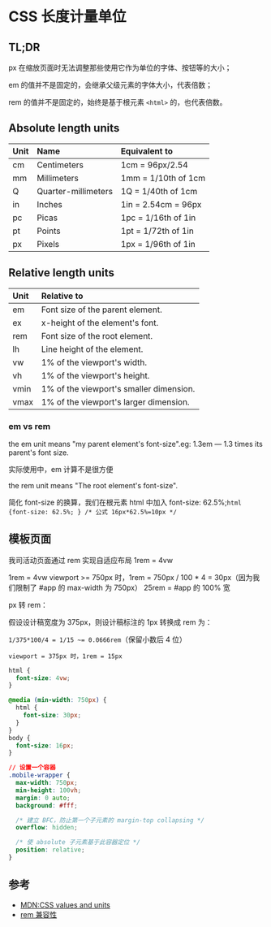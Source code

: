 # CSS 长度计量单位

## TL;DR

px 在缩放页面时无法调整那些使用它作为单位的字体、按钮等的大小；

em 的值并不是固定的，会继承父级元素的字体大小，代表倍数；

rem 的值并不是固定的，始终是基于根元素 `<html>` 的，也代表倍数。

## Absolute length units

| Unit | Name                | Equivalent to       |
| :--- | :------------------ | :------------------ |
| cm   | Centimeters         | 1cm = 96px/2.54     |
| mm   | Millimeters         | 1mm = 1/10th of 1cm |
| Q    | Quarter-millimeters | 1Q = 1/40th of 1cm  |
| in   | Inches              | 1in = 2.54cm = 96px |
| pc   | Picas               | 1pc = 1/16th of 1in |
| pt   | Points              | 1pt = 1/72th of 1in |
| px   | Pixels              | 1px = 1/96th of 1in |

## Relative length units

| Unit | Relative to                             |
| :--- | :-------------------------------------- |
| em   | Font size of the parent element.        |
| ex   | x-height of the element's font.         |
| rem  | Font size of the root element.          |
| lh   | Line height of the element.             |
| vw   | 1% of the viewport's width.             |
| vh   | 1% of the viewport's height.            |
| vmin | 1% of the viewport's smaller dimension. |
| vmax | 1% of the viewport's larger dimension.  |

### em vs rem

the em unit means "my parent element's font-size".eg: 1.3em — 1.3 times its parent's font size.

实际使用中，em 计算不是很方便

the rem unit means "The root element's font-size".

简化 font-size 的换算，我们在根元素 html 中加入 font-size: 62.5%;`html {font-size: 62.5%; } /* 公式 16px*62.5%=10px */`

## 模板页面

我司活动页面通过 rem 实现自适应布局 1rem = 4vw

1rem = 4vw
viewport >= 750px 时，1rem = 750px / 100 \* 4 = 30px（因为我们限制了 #app 的 max-width 为 750px）
25rem = #app 的 100% 宽

px 转 rem：

假设设计稿宽度为 375px，则设计稿标注的 1px 转换成 rem 为：

`1/375*100/4 = 1/15 ~= 0.0666rem`（保留小数后 4 位）

`viewport = 375px 时，1rem = 15px`

```css
html {
  font-size: 4vw;
}

@media (min-width: 750px) {
  html {
    font-size: 30px;
  }
}
body {
  font-size: 16px;
}

// 设置一个容器
.mobile-wrapper {
  max-width: 750px;
  min-height: 100vh;
  margin: 0 auto;
  background: #fff;

  /* 建立 BFC，防止第一个子元素的 margin-top collapsing */
  overflow: hidden;

  /* 使 absolute 子元素基于此容器定位 */
  position: relative;
}
```

## 参考

- [MDN:CSS values and units](https://developer.mozilla.org/en-US/docs/Learn/CSS/Building_blocks/Values_and_units)
- [rem 兼容性](https://caniuse.com/#feat=rem)
